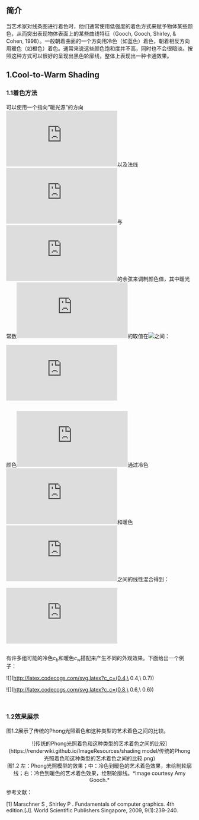 ## 简介

当艺术家对线条图进行着色时，他们通常使用低强度的着色方式来赋予物体某些颜色，从而突出表现物体表面上的某些曲线特征（Gooch, Gooch, Shirley, & Cohen, 1998）。一般朝着曲面的一个方向用冷色（如蓝色）着色，朝着相反方向用暖色（如橙色）着色。通常来说这些颜色饱和度并不高，同时也不会很暗淡。按照这种方式可以很好的呈现出黑色轮廓线，整体上表现出一种卡通效果。

## 1.Cool-to-Warm Shading

### 1.1着色方法

可以使用一个指向”暖光源”的方向![](http://latex.codecogs.com/svg.latex?l)以及法线![](http://latex.codecogs.com/svg.latex?n)与![](http://latex.codecogs.com/svg.latex?l)的余弦来调制颜色值，其中暖光常数![](http://latex.codecogs.com/svg.latex?k_w)的取值在![](http://latex.codecogs.com/svg.latex?[0,1])之间：

![](http://latex.codecogs.com/svg.latex?k_w=(1+nl)/2)

<math>k_w=\frac{1+\pmb{n·l}}{2}. \tag{1}</math>

颜色![](http://latex.codecogs.com/svg.latex?c)通过冷色![](http://latex.codecogs.com/svg.latex?c_b)和暖色![](http://latex.codecogs.com/svg.latex?c_w)之间的线性混合得到：

![](http://latex.codecogs.com/svg.latex?c=k_wc_w+(1-k_w)c_b)

<math>c=k_wc_w+(1-k_w)c_b. \tag{2}</math>

有许多组可能的冷色$c_b$和暖色$c_w$搭配来产生不同的外观效果。下面给出一个例子：

![](http://latex.codecogs.com/svg.latex?c_c=(0.4,\ 0.4,\ 0.7))

![](http://latex.codecogs.com/svg.latex?c_c=(0.8,\ 0.6,\ 0.6))

<math>c_c=(0.4,\ 0.4,\ 0.7), \tag{3}</math>

<math>c_c=(0.8,\ 0.6,\ 0.6). \tag{4}</math>

### 1.2效果展示

图1.2展示了传统的Phong光照着色和这种类型的艺术着色之间的比较。

<div align=center>![传统的Phong光照着色和这种类型的艺术着色之间的比较](https://renderwiki.github.io/ImageResources/shading model/传统的Phong光照着色和这种类型的艺术着色之间的比较.png)</div>

<center>图1.2 左：Phong光照模型的效果；中：冷色到暖色的艺术着色效果，未绘制轮廓线；右：冷色到暖色的艺术着色效果，绘制轮廓线。*Image courtesy Amy Gooch.*</center>



参考文献：

[1] Marschner S ,  Shirley P . Fundamentals of computer graphics. 4th edition.[J]. World Scientific Publishers Singapore, 2009, 9(1):239-240.
